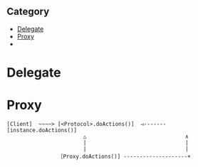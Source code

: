 ## Category
*   [Delegate](#Delegate)
*   [Proxy](#Proxy)
*   
# Delegate <a id="Delegate"></a>


# Proxy <a id="Proxy"></a>
```
[Client]  ~~~~> [<Protocol>.doActions()]  ◅-------[instance.doActions()]
                        △                               ∧
                        |                               |
                        |                               |
                ［Proxy.doActions()] --------------------+
```
